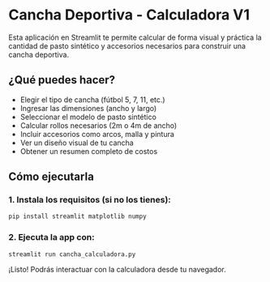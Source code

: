 
# Cancha Deportiva - Calculadora V1

Esta aplicación en Streamlit te permite calcular de forma visual y práctica la cantidad de pasto sintético y accesorios necesarios para construir una cancha deportiva.

## ¿Qué puedes hacer?
- Elegir el tipo de cancha (fútbol 5, 7, 11, etc.)
- Ingresar las dimensiones (ancho y largo)
- Seleccionar el modelo de pasto sintético
- Calcular rollos necesarios (2m o 4m de ancho)
- Incluir accesorios como arcos, malla y pintura
- Ver un diseño visual de tu cancha
- Obtener un resumen completo de costos

## Cómo ejecutarla

### 1. Instala los requisitos (si no los tienes):
```bash
pip install streamlit matplotlib numpy
```

### 2. Ejecuta la app con:
```bash
streamlit run cancha_calculadora.py
```

¡Listo! Podrás interactuar con la calculadora desde tu navegador.

